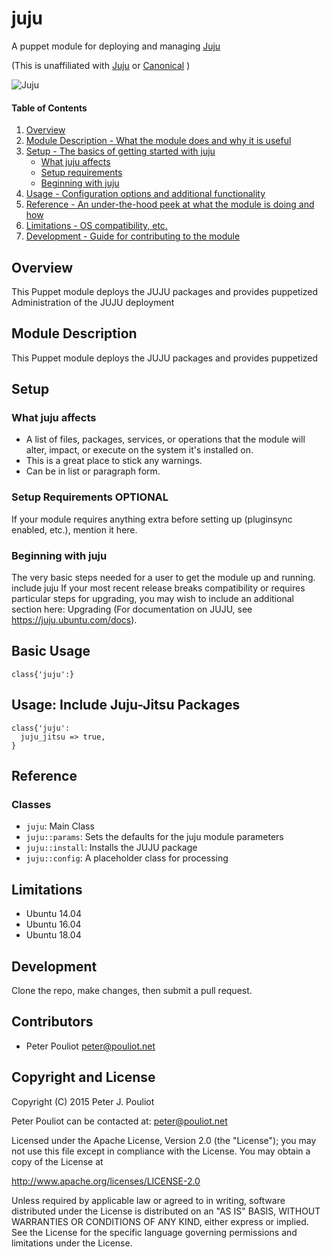 # juju

A puppet module for deploying and managing [Juju](https://jujucharms.com)

(This is unaffiliated with [Juju](https://jujucharms.com) or [Canonical](http://canonical.com) )


![Juju](https://assets.ubuntu.com/v1/31c507a5-logo-juju-icon.svg)


#### Table of Contents

1. [Overview](#overview)
2. [Module Description - What the module does and why it is useful](#module-description)
3. [Setup - The basics of getting started with juju](#setup)
    * [What juju affects](#what-juju-affects)
    * [Setup requirements](#setup-requirements)
    * [Beginning with juju](#beginning-with-juju)
4. [Usage - Configuration options and additional functionality](#usage)
5. [Reference - An under-the-hood peek at what the module is doing and how](#reference)
5. [Limitations - OS compatibility, etc.](#limitations)
6. [Development - Guide for contributing to the module](#development)

## Overview

This Puppet module deploys the JUJU packages and provides puppetized
Administration of the JUJU deployment

## Module Description
This Puppet module deploys the JUJU packages and provides puppetized

## Setup

### What juju affects

* A list of files, packages, services, or operations that the module will alter,
  impact, or execute on the system it's installed on.
* This is a great place to stick any warnings.
* Can be in list or paragraph form.

### Setup Requirements **OPTIONAL**

If your module requires anything extra before setting up (pluginsync enabled,
etc.), mention it here.

### Beginning with juju

The very basic steps needed for a user to get the module up and running.
include juju
If your most recent release breaks compatibility or requires particular steps
for upgrading, you may wish to include an additional section here: Upgrading
(For documentation on JUJU, see https://juju.ubuntu.com/docs).

## Basic Usage

  ```
  class{'juju':}

  ```
## Usage: Include Juju-Jitsu Packages
  
  ```
  class{'juju':
    juju_jitsu => true,
  }
  ```

## Reference

### Classes
* `juju`: Main Class
* `juju::params`: Sets the defaults for the juju module parameters
* `juju::install`: Installs the JUJU package
* `juju::config`: A placeholder class for processing

## Limitations

* Ubuntu 14.04
* Ubuntu 16.04
* Ubuntu 18.04

## Development

Clone the repo, make changes, then submit a pull request.

## Contributors
* Peter Pouliot <peter@pouliot.net>

## Copyright and License

Copyright (C) 2015 Peter J. Pouliot

Peter Pouliot can be contacted at: peter@pouliot.net

Licensed under the Apache License, Version 2.0 (the "License");
you may not use this file except in compliance with the License.
You may obtain a copy of the License at

  http://www.apache.org/licenses/LICENSE-2.0

Unless required by applicable law or agreed to in writing, software
distributed under the License is distributed on an "AS IS" BASIS,
WITHOUT WARRANTIES OR CONDITIONS OF ANY KIND, either express or implied.
See the License for the specific language governing permissions and
limitations under the License.
